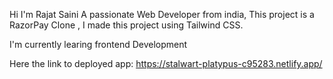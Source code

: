 Hi I'm Rajat Saini
A passionate Web Developer from india,
This project  is a RazorPay Clone ,
I made this project using Tailwind CSS.

I'm currently learing frontend Development

Here the link to deployed app: https://stalwart-platypus-c95283.netlify.app/
